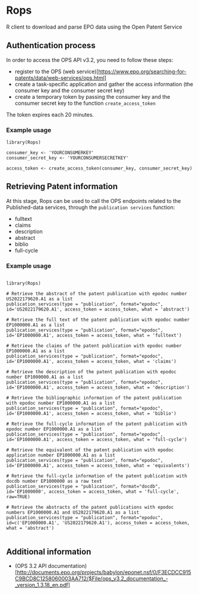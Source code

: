 # Rops

R client to download and parse EPO data using the Open Patent Service

## Authentication process

In order to access the OPS API v3.2, you need to follow these steps:

* register to the OPS (web service)[https://www.epo.org/searching-for-patents/data/web-services/ops.html]
* create a task-specific application and gather the access information (the consumer key and the consumer secret key)
* create a temporary token by passing the consumer key and the consumer secret key to the function `create_access_token`

The token expires each 20 minutes. 

### Example usage

```{r}
library(Rops)

consumer_key <- 'YOURCONSUMERKEY'
consumer_secret_key <- 'YOURCONSUMERSECRETKEY'

access_token <- create_access_token(consumer_key, consumer_secret_key)

```


## Retrieving Patent information

At this stage, Rops can be used to call the OPS endpoints related to the Published-data services, through the `publication services` function:

* fulltext
* claims
* description
* abstract
* biblio
* full-cycle


### Example usage

```{r}

library(Rops)

# Retrieve the abstract of the patent publication with epodoc number US2022179620.A1 as a list
publication_services(type = "publication", format="epodoc", id='US2022179620.A1', access_token = access_token, what = 'abstract')

# Retrieve the full text of the patent publication with epodoc number EP1000000.A1 as a list
publication_services(type = "publication", format="epodoc", id='EP1000000.A1', access_token = access_token, what = 'fulltext')

# Retrieve the claims of the patent publication with epodoc number EP1000000.A1 as a list
publication_services(type = "publication", format="epodoc", id='EP1000000.A1', access_token = access_token, what = 'claims')

# Retrieve the description of the patent publication with epodoc number EP1000000.A1 as a list
publication_services(type = "publication", format="epodoc", id='EP1000000.A1', access_token = access_token, what = 'description')

# Retrieve the bibliographic information of the patent publication with epodoc number EP1000000.A1 as a list
publication_services(type = "publication", format="epodoc", id='EP1000000.A1', access_token = access_token, what = 'biblio')

# Retrieve the full-cycle information of the patent publication with epodoc number EP1000000.A1 as a list
publication_services(type = "publication", format="epodoc", id='EP1000000.A1', access_token = access_token, what = 'full-cycle')

# Retrieve the equivalent of the patent publication with epodoc application number EP1000000.A1 as a list
publication_services(type = "publication", format="epodoc", id='EP1000000.A1', access_token = access_token, what = 'equivalents')

# Retrieve the full-cycle information of the patent publication with docdb number EP1000000 as a raw text
publication_services(type = "publication", format="docdb", id='EP1000000', access_token = access_token, what = 'full-cycle', raw=TRUE)

# Retrieve the abstracts of the patent publications with epodoc numbers EP1000000.A1 and US2022179620.A1 as a list
publication_services(type = "publication", format="epodoc", id=c('EP1000000.A1', 'US2022179620.A1'), access_token = access_token, what = 'abstract')


```

## Additional information

* (OPS 3.2 API documentation)[http://documents.epo.org/projects/babylon/eponet.nsf/0/F3ECDCC915C9BCD8C1258060003AA712/$File/ops_v3.2_documentation_-_version_1.3.18_en.pdf]